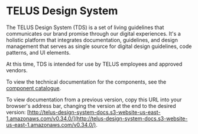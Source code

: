 # TELUS Design System

The TELUS Design System (TDS) is a set of living guidelines that communicates our brand promise through our digital experiences. It's a holistic platform that integrates documentation, guidelines, and design management that serves as single source for digital design guidelines, code patterns, and UI elements.

At this time, TDS is intended for use by TELUS employees and approved vendors.

To view the technical documentation for the components, see the [component catalogue](ref://components/index.html).

To view documentation from a previous version, copy this URL into your browser's address bar, changing the version at the end to the desired version: [http://telus-design-system-docs.s3-website-us-east-1.amazonaws.com/v0.34.0/](http://telus-design-system-docs.s3-website-us-east-1.amazonaws.com/v0.34.0/).
